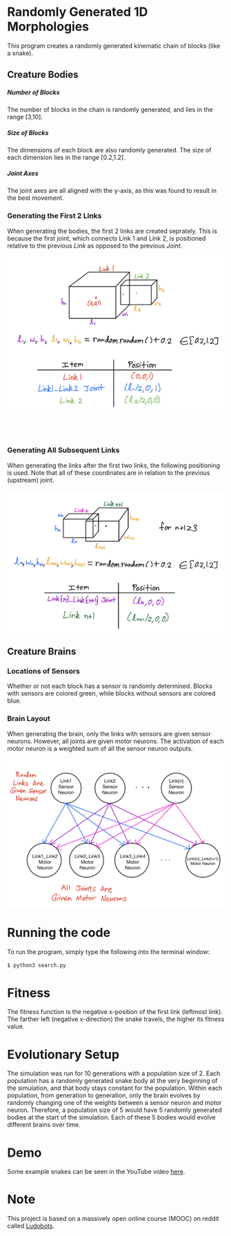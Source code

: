 # Randomly Generated 1D Morphologies

This program creates a randomly generated kinematic chain of blocks (like a snake).


## Creature Bodies

##### Number of Blocks
The number of blocks in the chain is randomly generated, and lies in the range [3,10].

##### Size of Blocks
The dimensions of each block are also randomly generated. The size of each dimension lies in the range [0.2,1.2].

##### Joint Axes
The joint axes are all aligned with the y-axis, as this was found to result in the best movement.

### Generating the First 2 Links

When generating the bodies, the first 2 links are created seprately. This is because the first joint, which connects Link 1 and Link 2, is positioned relative to the previous _Link_ as opposed to the previous _Joint_.
<br/>
<br/>
![First 2 Links](images/first_two_links.PNG "First 2 Links")

<br/>
<br/>

### Generating All Subsequent Links

When generating the links after the first two links, the following positioning is used. Note that all of these coordinates are in relation to the previous (upstream) joint.
<br/>
<br/>
![All Other Links](images/subsequent_links.PNG "All Other Links")



## Creature Brains

### Locations of Sensors

Whether or not each block has a sensor is randomly determined. Blocks with sensors are colored green, while blocks without sensors are colored blue.

### Brain Layout

When generating the brain, only the links with sensors are given sensor neurons. However, all joints are given motor neurons. The activation of each motor neuron is a weighted sum of all the sensor neuron outputs.
<br/>
<br/>
![Brain Layout](images/brain_layout.PNG "Brain Layout")



# Running the code

To run the program, simply type the following into the terminal window:

```bash
$ python3 search.py
```



# Fitness

The fitness function is the negative x-position of the first link (leftmost link). The farther left (negative x-direction) the snake travels, the higher its fitness value.



# Evolutionary Setup

The simulation was run for 10 generations with a population size of 2. Each population has a randomly generated snake body at the very beginning of the simulation, and that body stays constant for the population. Within each population, from generation to generation, only the brain evolves by randomly changing one of the weights between a sensor neuron and motor neuron. Therefore, a population size of 5 would have 5 randomly generated bodies at the start of the simulation. Each of these 5 bodies would evolve different brains over time.



# Demo

Some example snakes can be seen in the YouTube video [here](https://youtu.be/ctL79FnjyLk).



# Note

This project is based on a massively open online course (MOOC) on reddit called [Ludobots](https://www.reddit.com/r/ludobots/wiki/installation/).